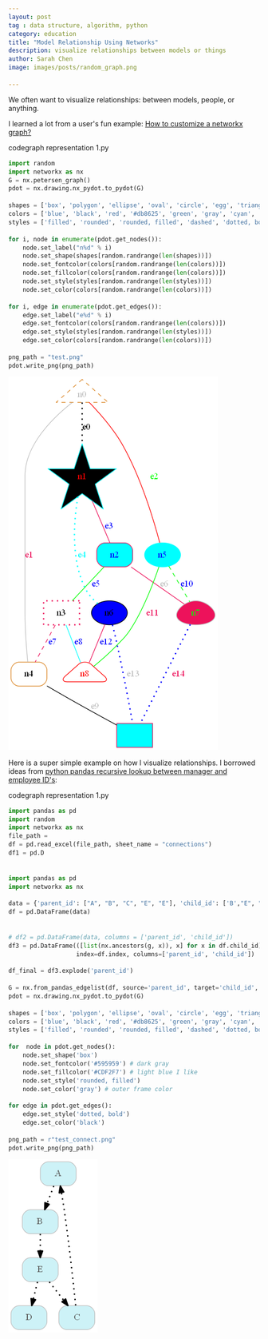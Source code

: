 ```yaml
---
layout: post
tag : data structure, algorithm, python
category: education
title: "Model Relationship Using Networks"
description: visualize relationships between models or things
author: Sarah Chen
image: images/posts/random_graph.png

---
```


We often want to visualize relationships: between models, people, or anything. 

I learned a lot from a user's fun example:
[How to customize a networkx graph?](https://github.com/pydot/pydot/issues/169)

<div class="code-head"><span>code</span>graph representation 1.py</div>

```python
import random
import networkx as nx
G = nx.petersen_graph()
pdot = nx.drawing.nx_pydot.to_pydot(G)

shapes = ['box', 'polygon', 'ellipse', 'oval', 'circle', 'egg', 'triangle', 'exagon', 'star', ]
colors = ['blue', 'black', 'red', '#db8625', 'green', 'gray', 'cyan', '#ed125b']
styles = ['filled', 'rounded', 'rounded, filled', 'dashed', 'dotted, bold']

for i, node in enumerate(pdot.get_nodes()):
    node.set_label("n%d" % i)
    node.set_shape(shapes[random.randrange(len(shapes))])
    node.set_fontcolor(colors[random.randrange(len(colors))])
    node.set_fillcolor(colors[random.randrange(len(colors))])
    node.set_style(styles[random.randrange(len(styles))])
    node.set_color(colors[random.randrange(len(colors))])

for i, edge in enumerate(pdot.get_edges()):
    edge.set_label("e%d" % i)
    edge.set_fontcolor(colors[random.randrange(len(colors))])
    edge.set_style(styles[random.randrange(len(styles))])
    edge.set_color(colors[random.randrange(len(colors))])

png_path = "test.png"
pdot.write_png(png_path)
```

![](../images/posts/random_graph.png)


Here is a super simple example on how I visualize relationships.  I borrowed ideas from [python pandas recursive lookup between manager and employee ID's](https://stackoverflow.com/questions/58791543/python-pandas-recursive-lookup-between-manager-and-employee-ids):

<div class="code-head"><span>code</span>graph representation 1.py</div>

```python
import pandas as pd
import random
import networkx as nx
file_path = 
df = pd.read_excel(file_path, sheet_name = "connections")
df1 = pd.D


import pandas as pd
import networkx as nx

data = {'parent_id': ["A", "B", "C", "E", "E"], 'child_id': ['B',"E", "A", "D", "C" ]}
df = pd.DataFrame(data)


# df2 = pd.DataFrame(data, columns = ['parent_id', 'child_id'])
df3 = pd.DataFrame(([list(nx.ancestors(g, x)), x] for x in df.child_id), 
                   index=df.index, columns=['parent_id', 'child_id'])

df_final = df3.explode('parent_id')

G = nx.from_pandas_edgelist(df, source='parent_id', target='child_id', create_using=nx.DiGraph)
pdot = nx.drawing.nx_pydot.to_pydot(G)

shapes = ['box', 'polygon', 'ellipse', 'oval', 'circle', 'egg', 'triangle', 'exagon', 'star', ]
colors = ['blue', 'black', 'red', '#db8625', 'green', 'gray', 'cyan', '#ed125b']
styles = ['filled', 'rounded', 'rounded, filled', 'dashed', 'dotted, bold']

for  node in pdot.get_nodes():
    node.set_shape('box')
    node.set_fontcolor('#595959') # dark gray
    node.set_fillcolor('#CDF2F7') # light blue I like
    node.set_style('rounded, filled')
    node.set_color('gray') # outer frame color

for edge in pdot.get_edges():
    edge.set_style('dotted, bold')
    edge.set_color('black')

png_path = r"test_connect.png"
pdot.write_png(png_path)
```
![](../images/posts/test_connect.png)

